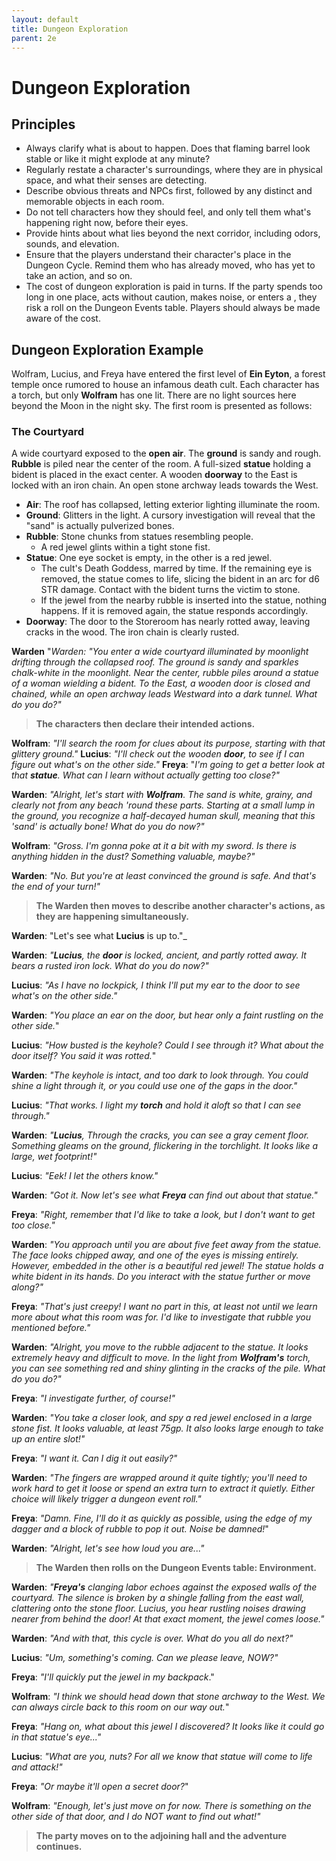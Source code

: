 ```yaml
---
layout: default
title: Dungeon Exploration
parent: 2e
---
```


# Dungeon Exploration

## Principles

- Always clarify what is about to happen. Does that flaming barrel look stable or like it might explode at any minute? 
- Regularly restate a character's surroundings, where they are in physical space, and what their senses are detecting. 
- Describe obvious threats and NPCs first, followed by any distinct and memorable objects in each room. 
- Do not tell characters how they should feel, and only tell them what's happening right now, before their eyes.
- Provide hints about what lies beyond the next corridor, including odors, sounds, and elevation.
- Ensure that the players understand their character's place in the Dungeon Cycle. Remind them who has already moved, who has yet to take an action, and so on. 
- The cost of dungeon exploration is paid in turns. If the party spends too long in one place, acts without caution, makes noise, or enters a , they risk a roll on the Dungeon Events table. Players should always be made aware of the cost.

## Dungeon Exploration Example

Wolfram, Lucius, and Freya have entered the first level of **Ein Eyton**, a forest temple once rumored to house an infamous death cult. Each character has a torch, but only **Wolfram** has one lit. There are no light sources here beyond the Moon in the night sky. The first room is presented as follows:

### The Courtyard

A wide courtyard exposed to the **open air**. The **ground** is sandy and rough. **Rubble** is piled near the center of the room. A full-sized **statue** holding a bident is placed in the exact center. A wooden **doorway** to the East is locked with an iron chain. An open stone archway leads towards the West.

- **Air**: The roof has collapsed, letting exterior lighting illuminate the room. 
- **Ground**: Glitters in the light. A cursory investigation will reveal that the "sand" is actually pulverized bones.  
- **Rubble**: Stone chunks from statues resembling people. 
  - A red jewel glints within a tight stone fist.
- **Statue**: One eye socket is empty, in the other is a red jewel.
  - The cult's Death Goddess, marred by time. If the remaining eye is removed, the statue comes to life, slicing the bident in an arc for d6 STR damage. Contact with the bident turns the victim to stone.
  - If the jewel from the nearby rubble is inserted into the statue, nothing happens. If it is removed again, the statue responds accordingly.
- **Doorway**: The door to the Storeroom has nearly rotted away, leaving cracks in the wood. The iron chain is clearly rusted.

**Warden** "_Warden: "You enter a wide courtyard illuminated by moonlight drifting through the collapsed roof. The ground is sandy and sparkles chalk-white in the moonlight. Near the center, rubble piles around a statue of a woman wielding a bident. To the East, a wooden door is closed and chained, while an open archway leads Westward into a dark tunnel. What do you do?"_

> **The characters then declare their intended actions.**

**Wolfram**: _"I'll search the room for clues about its purpose, starting with that glittery ground."_ 
**Lucius**: _"I'll check out the wooden **door**, to see if I can figure out what's on the other side."_ 
**Freya**: "_I'm going to get a better look at that **statue**. What can I learn without actually getting too close?"_ 

**Warden**: _"Alright, let's start with **Wolfram**. The sand is white, grainy, and clearly not from any beach 'round these parts. Starting at a small lump in the ground, you recognize a half-decayed human skull, meaning that this 'sand' is actually bone! What do you do now?"_

**Wolfram**: _"Gross. I'm gonna poke at it a bit with my sword. Is there is anything hidden in the dust? Something valuable, maybe?"_

**Warden**: _"No. But you're at least convinced the ground is safe. And that's the end of your turn!"_

> **The Warden then moves to describe another character's actions, as they are happening simultaneously.**

**Warden**: "Let's see what **Lucius** is up to."_

**Warden**: _"**Lucius**, the **door** is locked, ancient, and partly rotted away. It bears a rusted iron lock. What do you do now?"_

**Lucius**: _"As I have no lockpick, I think I'll put my ear to the door to see what's on the other side."_ 

**Warden**: _"You place an ear on the door, but hear only a faint rustling on the other side._"

**Lucius**: _"How busted is the keyhole? Could I see through it? What about the door itself? You said it was rotted._"

**Warden**: _"The keyhole is intact, and too dark to look through. You could shine a light through it, or you could use one of the gaps in the door."_

**Lucius**: _"That works. I light my **torch** and hold it aloft so that I can see through."_

**Warden**: _"**Lucius**, Through the cracks, you can see a gray cement floor. Something gleams on the ground, flickering in the torchlight. It looks like a large, wet footprint!"_

**Lucius**: _"Eek! I let the others know."_

**Warden**: _"Got it. Now let's see what **Freya** can find out about that statue."_

**Freya**: _"Right, remember that I'd like to take a look, but I don't want to get too close."_

**Warden**: _"You approach until you are about five feet away from the statue. The face looks chipped away, and one of the eyes is missing entirely. However, embedded in the other is a beautiful red jewel! The statue holds a white bident in its hands. Do you interact with the statue further or move along?"_

**Freya**: _"That's just creepy! I want no part in this, at least not until we learn more about what this room was for. I'd like to investigate that rubble you mentioned before."_ 

**Warden**: _"Alright, you move to the rubble adjacent to the statue. It looks extremely heavy and difficult to move. In the light from **Wolfram's** torch, you can see something red and shiny glinting in the cracks of the pile. What do you do?"_

**Freya**: _"I investigate further, of course!"_

**Warden**: _"You take a closer look, and spy a red jewel enclosed in a large stone fist. It looks valuable, at least 75gp. It also looks large enough to take up an entire slot!"_

**Freya**: _"I want it. Can I dig it out easily?"_

**Warden**: _"The fingers are wrapped around it quite tightly; you'll need to work hard to get it loose or spend an extra turn to extract it quietly. Either choice will likely trigger a dungeon event roll."_

**Freya**: _"Damn. Fine, I'll do it as quickly as possible, using the edge of my dagger and a block of rubble to pop it out. Noise be damned!_"

**Warden**: _"Alright, let's see how loud you are..."_

> **The Warden then rolls on the Dungeon Events table: Environment.**

**Warden**: _"**Freya's** clanging labor echoes against the exposed walls of the courtyard. The silence is broken by a shingle falling from the east wall, clattering onto the stone floor. Lucius, you hear rustling noises drawing nearer from behind the door! At that exact moment, the jewel comes loose."_ 

**Warden**: _"And with that, this cycle is over. What do you all do next?"_

**Lucius**: _"Um, something's coming. Can we please leave, NOW?"_ 

**Freya**: _"I'll quickly put the jewel in my backpack_."

**Wolfram**: _"I think we should head down that stone archway to the West. We can always circle back to this room on our way out._"

**Freya**: _"Hang on, what about this jewel I discovered? It looks like it could go in that statue's eye..."_

**Lucius**: _"What are you, nuts? For all we know that statue will come to life and attack!"_

**Freya**: _"Or maybe it'll open a secret door?_"

**Wolfram**: _"Enough, let's just move on for now. There is something on the other side of that door, and I do NOT want to find out what!"_

> **The party moves on to the adjoining hall and the adventure continues.**


